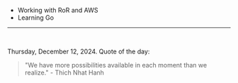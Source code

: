 - Working with RoR and AWS
- Learning Go

---

<br>

<!-- quote_marker -->
Thursday, December 12, 2024. Quote of the day:

> "We have more possibilities available in each moment than we realize." - Thich Nhat Hanh 
